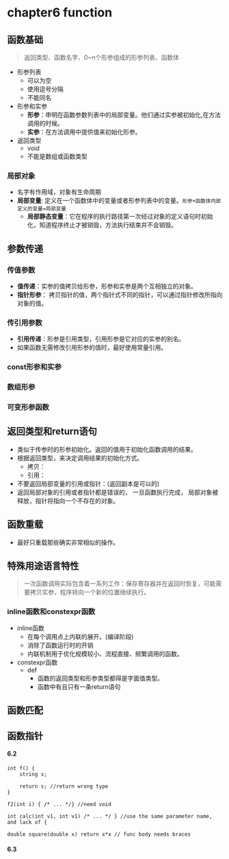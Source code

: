 # chapter6 function


## 函数基础
> 返回类型、函数名字、0~n个形参组成的形参列表、函数体
- 形参列表
  - 可以为空
  - 使用逗号分隔
  - 不能同名
- 形参和实参
  - **形参**：申明在函数参数列表中的局部变量。他们通过实参被初始化,在方法调用的时候。
  - **实参**：在方法调用中提供值来初始化形参。
- 返回类型
  - void
  - 不能是数组或函数类型

### 局部对象
- 名字有作用域，对象有生命周期
- **局部变量**: 定义在一个函数体中的变量或者形参列表中的变量。`形参+函数体内部定义的变量=局部变量`
  - **局部静态变量**：它在程序的执行路径第一次经过对象的定义语句时初始化，知道程序终止才被销毁，方法执行结束并不会销毁。


## 参数传递
### 传值参数
- **值传递**：实参的值拷贝给形参，形参和实参是两个互相独立的对象。
- **指针形参**： 拷贝指针的值，两个指针式不同的指针，可以通过指针修改所指向对象的值。
### 传引用参数
- **引用传递**：形参是引用类型，引用形参是它对应的实参的别名。
- 如果函数无需修改引用形参的值时，最好使用常量引用。

### const形参和实参


### 数组形参

### 可变形参函数


## 返回类型和return语句
- 类似于传参时的形参初始化。返回的值用于初始化函数调用的结果。
- 根据返回类型，来决定调用结果的初始化方式。
  - 拷贝：
  - 引用：
- 不要返回局部变量的引用或指针：(返回副本是可以的)
- 返回局部对象的引用或者指针都是错误的， 一旦函数执行完成， 局部对象被释放，指针将指向一个不存在的对象。


## 函数重载
- 最好只重载那些确实非常相似的操作。

## 特殊用途语言特性
> 一次函数调用实际包含着一系列工作：保存寄存器并在返回时恢复，可能需要拷贝实参，程序转向一个新的位置继续执行。
### inline函数和constexpr函数
- inline函数
  - 在每个调用点上内联的展开。(编译阶段)
  - 消除了函数运行时的开销
  - 内联机制用于优化规模较小、流程直接、频繁调用的函数。
- constexpr函数
  - def
    - 函数的返回类型和形参类型都得是字面值类型。
    - 函数中有且只有一条return语句


## 函数匹配



## 函数指针








#### 6.2
```
int f() {
    string s;

    return s; //return wrong type
}

f2(int i) { /* ... */} //need void

int calc(int v1, int v1) /* ... */ } //use the same parameter name, and lack of {

double square(double x) return x*x // func body needs braces
```

#### 6.3